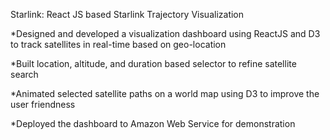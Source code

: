 Starlink: React JS based Starlink Trajectory Visualization 

*Designed and developed a visualization dashboard using ReactJS and D3 to track satellites in real-time based on geo-location

*Built location, altitude, and duration based selector to refine satellite search

*Animated selected satellite paths on a world map using D3 to improve the user friendness

*Deployed the dashboard to Amazon Web Service for demonstration

